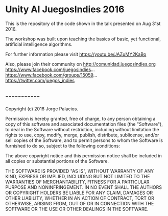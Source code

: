 # Unity AI JuegosIndies 2016

This is the repository of the code shown in the talk presented on Aug 31st 2016.

The workshop was built upon teaching the basics of basic, yet functional, artificial intelligence algorithms.

For further information please visit
https://youtu.be/JAZuMY2KaBo

Also, please join their community on
http://comunidad.juegosindies.org
https://www.facebook.com/juegosindies...
https://www.facebook.com/groups/15059...
https://twitter.com/juegos_indies


## -----------

Copyright (c) 2016 Jorge Palacios.

Permission is hereby granted, free of charge, to any person obtaining a copy of this software and associated documentation files (the "Software"), to deal in the Software without restriction, including without limitation the rights to use, copy, modify, merge, publish, distribute, sublicense, and/or sell copies of the Software, and to permit persons to whom the Software is furnished to do so, subject to the following conditions:

The above copyright notice and this permission notice shall be included in all copies or substantial portions of the Software.

THE SOFTWARE IS PROVIDED "AS IS", WITHOUT WARRANTY OF ANY KIND, EXPRESS OR IMPLIED, INCLUDING BUT NOT LIMITED TO THE WARRANTIES OF MERCHANTABILITY, FITNESS FOR A PARTICULAR PURPOSE AND NONINFRINGEMENT. IN NO EVENT SHALL THE AUTHORS OR COPYRIGHT HOLDERS BE LIABLE FOR ANY CLAIM, DAMAGES OR OTHER LIABILITY, WHETHER IN AN ACTION OF CONTRACT, TORT OR OTHERWISE, ARISING FROM, OUT OF OR IN CONNECTION WITH THE SOFTWARE OR THE USE OR OTHER DEALINGS IN THE SOFTWARE.
